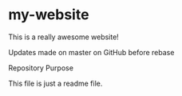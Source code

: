 # my-website

This is a really awesome website!

Updates made on master on GitHub before rebase

 Repository Purpose

This file is just a readme file.